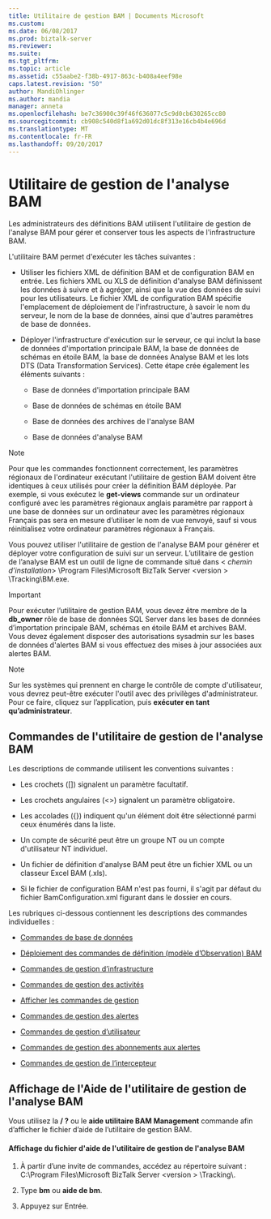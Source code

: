 ```yaml
---
title: Utilitaire de gestion BAM | Documents Microsoft
ms.custom: 
ms.date: 06/08/2017
ms.prod: biztalk-server
ms.reviewer: 
ms.suite: 
ms.tgt_pltfrm: 
ms.topic: article
ms.assetid: c55aabe2-f38b-4917-863c-b408a4eef98e
caps.latest.revision: "50"
author: MandiOhlinger
ms.author: mandia
manager: anneta
ms.openlocfilehash: be7c36900c39f46f636077c5c9d0cb630265cc80
ms.sourcegitcommit: cb908c540d8f1a692d01dc8f313e16cb4b4e696d
ms.translationtype: MT
ms.contentlocale: fr-FR
ms.lasthandoff: 09/20/2017
---
```

# <a name="bam-management-utility"></a>Utilitaire de gestion de l'analyse BAM
Les administrateurs des définitions BAM utilisent l'utilitaire de gestion de l'analyse BAM pour gérer et conserver tous les aspects de l'infrastructure BAM.  
  
 L'utilitaire BAM permet d'exécuter les tâches suivantes :  
  
-   Utiliser les fichiers XML de définition BAM et de configuration BAM en entrée. Les fichiers XML ou XLS de définition d'analyse BAM définissent les données à suivre et à agréger, ainsi que la vue des données de suivi pour les utilisateurs. Le fichier XML de configuration BAM spécifie l'emplacement de déploiement de l'infrastructure, à savoir le nom du serveur, le nom de la base de données, ainsi que d'autres paramètres de base de données.  
  
-   Déployer l'infrastructure d'exécution sur le serveur, ce qui inclut la base de données d'importation principale BAM, la base de données de schémas en étoile BAM, la base de données Analyse BAM et les lots DTS (Data Transformation Services). Cette étape crée également les éléments suivants :  
  
    -   Base de données d'importation principale BAM  
  
    -   Base de données de schémas en étoile BAM  
  
    -   Base de données des archives de l'analyse BAM  
  
    -   Base de données d'analyse BAM  
  
> [!NOTE]
>  Pour que les commandes fonctionnent correctement, les paramètres régionaux de l'ordinateur exécutant l'utilitaire de gestion BAM doivent être identiques à ceux utilisés pour créer la définition BAM déployée. Par exemple, si vous exécutez le **get-views** commande sur un ordinateur configuré avec les paramètres régionaux anglais paramètre par rapport à une base de données sur un ordinateur avec les paramètres régionaux Français pas sera en mesure d’utiliser le nom de vue renvoyé, sauf si vous réinitialisez votre ordinateur paramètres régionaux à Français.  
  
 Vous pouvez utiliser l'utilitaire de gestion de l'analyse BAM pour générer et déployer votre configuration de suivi sur un serveur. L’utilitaire de gestion de l’analyse BAM est un outil de ligne de commande situé dans \< *chemin d’installation*> \Program Files\Microsoft BizTalk Server \<version > \Tracking\BM.exe.  
  
> [!IMPORTANT]
>  Pour exécuter l’utilitaire de gestion BAM, vous devez être membre de la **db_owner** rôle de base de données SQL Server dans les bases de données d’importation principale BAM, schémas en étoile BAM et archives BAM. Vous devez également disposer des autorisations sysadmin sur les bases de données d'alertes BAM si vous effectuez des mises à jour associées aux alertes BAM.  
  
> [!NOTE]
>  Sur les systèmes qui prennent en charge le contrôle de compte d'utilisateur, vous devrez peut-être exécuter l'outil avec des privilèges d'administrateur. Pour ce faire, cliquez sur l’application, puis **exécuter en tant qu’administrateur**.  
  
## <a name="bam-management-utility-commands"></a>Commandes de l'utilitaire de gestion de l'analyse BAM  
 Les descriptions de commande utilisent les conventions suivantes :  
  
-   Les crochets ([]) signalent un paramètre facultatif.  
  
-   Les crochets angulaires (<>) signalent un paramètre obligatoire.  
  
-   Les accolades ({}) indiquent qu'un élément doit être sélectionné parmi ceux énumérés dans la liste.  
  
-   Un compte de sécurité peut être un groupe NT ou un compte d'utilisateur NT individuel.  
  
-   Un fichier de définition d'analyse BAM peut être un fichier XML ou un classeur Excel BAM (.xls).  
  
-   Si le fichier de configuration BAM n'est pas fourni, il s'agit par défaut du fichier BamConfiguration.xml figurant dans le dossier en cours.  
  
 Les rubriques ci-dessous contiennent les descriptions des commandes individuelles :  
  
-   [Commandes de base de données](../core/database-commands.md)  
  
-   [Déploiement des commandes de définition (modèle d’Observation) BAM](../core/deployment-of-bam-definition-observation-model-commands.md)  
  
-   [Commandes de gestion d’infrastructure](../core/infrastructure-management-commands.md)  
  
-   [Commandes de gestion des activités](../core/activity-management-commands.md)  
  
-   [Afficher les commandes de gestion](../core/view-management-commands.md)  
  
-   [Commandes de gestion des alertes](../core/alert-management-commands.md)  
  
-   [Commandes de gestion d’utilisateur](../core/user-management-commands.md)  
  
-   [Commandes de gestion des abonnements aux alertes](../core/alert-subscription-management-commands.md)  
  
-   [Commandes de gestion de l’intercepteur](../core/interceptor-management-commands.md)  
  
## <a name="displaying-the-bam-management-utility-help"></a>Affichage de l'Aide de l'utilitaire de gestion de l'analyse BAM  
 Vous utilisez la **/ ?** ou le **aide utilitaire BAM Management** commande afin d’afficher le fichier d’aide de l’utilitaire de gestion BAM.  
  
#### <a name="to-display-the-help-file-for-the-bam-management-utility"></a>Affichage du fichier d'aide de l'utilitaire de gestion de l'analyse BAM  
  
1.  À partir d’une invite de commandes, accédez au répertoire suivant : C:\Program Files\Microsoft BizTalk Server \<version > \Tracking\\.  
  
2.  Type **bm** ou **aide de bm**.  
  
3.  Appuyez sur Entrée.